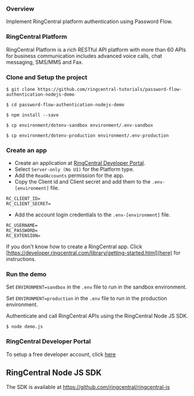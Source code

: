 ### Overview
Implement RingCentral platform authentication using Password Flow.

### RingCentral Platform
RingCentral Platform is a rich RESTful API platform with more than 60 APIs for business communication includes advanced voice calls, chat messaging, SMS/MMS and Fax.


### Clone and Setup the project
```
$ git clone https://github.com/ringcentral-tutorials/password-flow-authentication-nodejs-demo

$ cd password-flow-authentication-nodejs-demo

$ npm install --save

$ cp environment/dotenv-sandbox environment/.env-sandbox

$ cp environment/dotenv-production environment/.env-production

```

### Create an app

* Create an application at [RingCentral Developer Portal](https://developer.ringcentral.com).
* Select `Server-only (No UI)` for the Platform type.
* Add the `ReadAccounts` permission for the app.
* Copy the Client id and Client secret and add them to the `.env-[environment]` file.
```
RC_CLIENT_ID=
RC_CLIENT_SECRET=
```
* Add the account login credentials to the `.env-[environment]` file.
```
RC_USERNAME=
RC_PASSWORD=
RC_EXTENSION=
```
If you don't know how to create a RingCentral app. Click [https://developer.ringcentral.com/library/getting-started.html](here) for instructions.

### Run the demo
Set `ENVIRONMENT=sandbox` in the `.env` file to run in the sandbox environment.

Set `ENVIRONMENT=production` in the `.env` file to run in the production environment.

Authenticate and call RingCentral APIs using the RingCentral Node JS SDK.
```
$ node demo.js
```

### RingCentral Developer Portal
To setup a free developer account, click [here](https://developer/ringcentral.com)

## RingCentral Node JS SDK
The SDK is available at https://github.com/ringcentral/ringcentral-js
